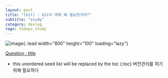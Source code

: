 ```yaml
---
layout: post
title: "[Git] : Git이 대체 왜 필요한거야?"
subtitle: "study"
category: devlog
tags: todays_study
---
```


![image](https://git-scm.com/images/logo@2x.png){:.lead width="800" height="100" loading="lazy"}

[Question : title](https://www.acmicpc.net/problem/8958)

<!--more-->

* this unordered seed list will be replaced by the toc
{:toc}
버전관리를 하기 위해 필요하다

